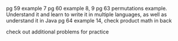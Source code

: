 pg 59 example 7
pg 60 example 8, 9
pg 63 permutations example. Understand it and learn to write it in multiple languages, as well as understand it in Java
pg 64 example 14, check product math in back

check out additional problems for practice